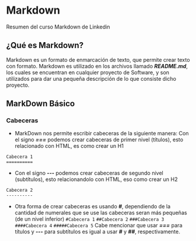 # Markdown
Resumen del curso Markdown de Linkedin

## ¿Qué es Markdown?
Markdown es un formato de enmarcación de texto, que permite crear texto con formato. Markdown es utilizado en los archivos llamado ***README.md***, los cuales se encuentran en cualquier proyecto de Software, y son utilizados para dar una pequeña descripción de lo que consiste dicho proyecto.

## MarkDown Básico
### Cabeceras
* MarkDown nos permite escribir cabeceras de la siguiente manera:
Con el signo ***===*** podemos crear cabeceras de primer nivel (títulos), esto relacionado con HTML, es como crear un H1

~~~
Cabecera 1
==========
~~~

* Con el signo ***---*** podemos crear cabeceras de segundo nivel (subtítulos), esto relacionandolo con HTML, eso como crear un H2

~~~
Cabecera 2
----------
~~~

* Otra forma de crear cabeceras es usando ***#***, dependiendo de la cantidad de numerales que se use las cabeceras seran más pequeñas (de un nivel inferior)
`#Cabecera 1`
`##Cabecera 2`
`###Cabecera 3`
`####Cabecera 4`
`#####Cabecera 5`
Cabe mencionar que usar ***===*** para títulos y ***---*** para subtítulos es igual a usar ***#*** y ***##***, respectivamente.